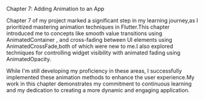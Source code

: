 Chapter 7: Adding Animation to an App

Chapter 7 of my project marked a significant step in my learning journey,as I prioritized mastering animation techniques in Flutter.This chapter introduced me to concepts like smooth value transitions using  AnimatedContainer , and cross-fading between UI elements using  AnimatedCrossFade,both of which were new to me.I also explored techniques for controlling widget visibility with animated fading using  AnimatedOpacity.

While I'm still developing my proficiency in these areas, I successfully implemented these animation methods to enhance the user experience.My work in this chapter demonstrates my commitment to continuous learning and my dedication to creating a more dynamic and engaging application.
